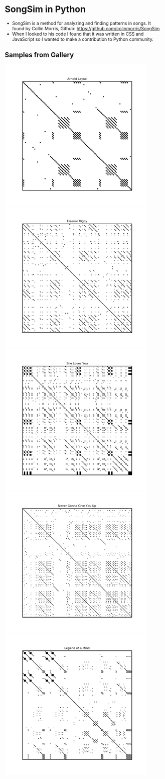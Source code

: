 # SongSim in Python

* SongSim is a method for analyzing and finding patterns in songs. It found by Collin Morris, Github: https://github.com/colinmorris/SongSim
* When I looked to his code I found that it was written in CSS and JavaScript so I wanted to make a contribution to Python community.

## Samples from Gallery

<img src = "https://github.com/bayhippo/SongSim-in-Python/blob/main/SongSim_gallery/arnold_layne_songsim.png?raw=true" width = "450" height = "450" />
<img src = "https://github.com/bayhippo/SongSim-in-Python/blob/main/SongSim_gallery/eleanor_rigby_songsim.png?raw=true" width = "450" height = "450" />
<img src = "https://github.com/bayhippo/SongSim-in-Python/blob/main/SongSim_gallery/she_loves_you_songsim.png?raw=true" width = "450" height = "450" />
<img src = "https://github.com/bayhippo/SongSim-in-Python/blob/main/SongSim_gallery/never_gonna_give_you_up_songsim.png?raw=true" width = "450" height = "450" />
<img src = "https://github.com/bayhippo/SongSim-in-Python/blob/main/SongSim_gallery/legend_of_a_mind_songsim.png?raw=true" width = "450" height = "450" />
